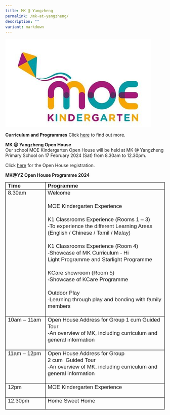 ```yaml
---
title: MK @ Yangzheng
permalink: /mk-at-yangzheng/
description: ""
variant: markdown
---
```

[![MOE Kindergarten](/images/MOE%20Kindergarten.jpeg)](https://www.moe.gov.sg/preschool/moe-kindergarten)

 
**Curriculum and Programmes**
Click&nbsp;[here](https://www.moe.gov.sg/preschool/moe-kindergarten)&nbsp;to find out more.

**MK @ Yangzheng Open House**  
Our school MOE Kindergarten Open House will be held at MK @ Yangzheng Primary School on 17 February 2024 (Sat) from 8.30am to 12.30pm.

Click&nbsp;[here](https://form.gov.sg/654c2c4128c6d00011d38319)&nbsp;for the Open House registration.

**MK@YZ Open House&nbsp;Programme&nbsp;2024**

<table style="font-family: &quot;Times New Roman&quot;; letter-spacing: normal; orphans: 2; text-transform: none; widows: 2; word-spacing: 0px; -webkit-text-stroke-width: 0px; text-decoration-thickness: initial; text-decoration-style: initial; text-decoration-color: initial; border-collapse: collapse; border: none;" cellpadding="0" cellspacing="0" border="1" class="MsoTableGrid"><tbody><tr><td style="width: 103.25pt; border: 1pt solid windowtext; padding: 0in 5.4pt;" valign="top" width="138"><p style="margin: 0in; font-size: 11pt; font-family: Calibri, sans-serif;" class="MsoNoSpacing"><b><span style="font-size: 13pt;" lang="EN-SG">Time</span></b></p></td><td style="width: 364.25pt; border-top: 1pt solid windowtext; border-right: 1pt solid windowtext; border-bottom: 1pt solid windowtext; border-image: initial; border-left: none; padding: 0in 5.4pt;" valign="top" width="486"><p style="margin: 0in; font-size: 11pt; font-family: Calibri, sans-serif;" class="MsoNoSpacing"><b><span style="font-size: 13pt;" lang="EN-SG">Programme</span></b></p></td></tr><tr><td style="width: 103.25pt; border-right: 1pt solid windowtext; border-bottom: 1pt solid windowtext; border-left: 1pt solid windowtext; border-image: initial; border-top: none; padding: 0in 5.4pt;" valign="top" width="138"><p style="margin: 0in; font-size: 11pt; font-family: Calibri, sans-serif;" class="MsoNoSpacing"><span style="font-size: 13pt;" lang="EN-SG">8.30am</span></p></td><td style="width: 364.25pt; border-top: none; border-left: none; border-bottom: 1pt solid windowtext; border-right: 1pt solid windowtext; padding: 0in 5.4pt;" valign="top" width="486"><p style="margin: 0in; font-size: 11pt; font-family: Calibri, sans-serif; line-height: normal;" class="MsoNormal"><span style="font-size: 13pt;">Welcome</span></p><p style="margin: 0in; font-size: 11pt; font-family: Calibri, sans-serif; line-height: normal;" class="MsoNormal"><span style="font-size: 13pt;">&nbsp;</span></p><p style="margin: 0in; font-size: 11pt; font-family: Calibri, sans-serif; line-height: normal;" class="MsoNormal"><span style="font-size: 13pt;">MOE Kindergarten Experience</span></p><p style="margin: 0in; font-size: 11pt; font-family: Calibri, sans-serif; line-height: normal;" class="MsoNormal"><span style="font-size: 13pt;" lang="EN-SG">&nbsp;</span></p><p style="margin: 0in; font-size: 11pt; font-family: Calibri, sans-serif; line-height: normal;" class="MsoNormal"><span style="font-size: 13pt;">K1 Classrooms Experience (Rooms 1 – 3)</span></p><p style="margin: 0in; font-size: 11pt; font-family: Calibri, sans-serif; line-height: normal;" class="MsoNormal"><span style="font-size: 13pt;">-To experience the different Learning Areas (English / Chinese / Tamil / Malay)</span></p><p style="margin: 0in; font-size: 11pt; font-family: Calibri, sans-serif; line-height: normal;" class="MsoNormal"><span style="font-size: 13pt;">&nbsp;</span></p><p style="margin: 0in; font-size: 11pt; font-family: Calibri, sans-serif; line-height: normal;" class="MsoNormal"><span style="font-size: 13pt;">K1 Classrooms Experience (Room 4)</span></p><p style="margin: 0in; font-size: 11pt; font-family: Calibri, sans-serif; line-height: normal;" class="MsoNormal"><span style="font-size: 13pt;">-Showcase of MK Curriculum - Hi Light<span>&nbsp;</span><span class="SpellE">Programme</span><span>&nbsp;</span>and Starlight<span>&nbsp;</span><span class="SpellE">Programme</span></span></p><p style="margin: 0in; font-size: 11pt; font-family: Calibri, sans-serif; line-height: normal;" class="MsoNormal"><span style="font-size: 13pt;">&nbsp;</span></p><p style="margin: 0in; font-size: 11pt; font-family: Calibri, sans-serif; line-height: normal;" class="MsoNormal"><span class="SpellE"><span style="font-size: 13pt;">KCare</span></span><span style="font-size: 13pt;"><span>&nbsp;</span>showroom (Room 5)</span></p><p style="margin: 0in; font-size: 11pt; font-family: Calibri, sans-serif; line-height: normal;" class="MsoNormal"><span style="font-size: 13pt;">-Showcase of<span>&nbsp;</span><span class="SpellE">KCare</span><span>&nbsp;</span><span class="SpellE">Programme</span></span></p><p style="margin: 0in; font-size: 11pt; font-family: Calibri, sans-serif; line-height: normal;" class="MsoNormal"><span style="font-size: 13pt;">&nbsp;</span></p><p style="margin: 0in; font-size: 11pt; font-family: Calibri, sans-serif; line-height: normal;" class="MsoNormal"><span style="font-size: 13pt;">Outdoor Play</span></p><p style="margin: 0in; font-size: 11pt; font-family: Calibri, sans-serif; line-height: normal;" class="MsoNormal"><span style="font-size: 13pt;">-Learning through play and bonding with family members</span></p><p style="margin: 0in; font-size: 11pt; font-family: Calibri, sans-serif; line-height: normal;" class="MsoNormal"><span style="font-size: 13pt;">&nbsp;</span></p></td></tr><tr><td style="width: 103.25pt; border-right: 1pt solid windowtext; border-bottom: 1pt solid windowtext; border-left: 1pt solid windowtext; border-image: initial; border-top: none; padding: 0in 5.4pt;" valign="top" width="138"><p style="margin: 0in; font-size: 11pt; font-family: Calibri, sans-serif;" class="MsoNoSpacing"><span style="font-size: 13pt;" lang="EN-SG">10am – 11am</span></p></td><td style="width: 364.25pt; border-top: none; border-left: none; border-bottom: 1pt solid windowtext; border-right: 1pt solid windowtext; padding: 0in 5.4pt;" valign="top" width="486"><p style="margin: 0in; font-size: 11pt; font-family: Calibri, sans-serif; line-height: normal;" class="MsoNormal"><span style="font-size: 13pt;">Open House Address for Group 1 cum Guided Tour</span></p><p style="margin: 0in; font-size: 11pt; font-family: Calibri, sans-serif; line-height: normal;" class="MsoNormal"><span style="font-size: 13pt;">-An overview of MK, including curriculum and general information</span></p><p style="margin: 0in; font-size: 11pt; font-family: Calibri, sans-serif; line-height: normal;" class="MsoNormal"><span style="font-size: 13pt;" lang="EN-SG">&nbsp;</span></p></td></tr><tr><td style="width: 103.25pt; border-right: 1pt solid windowtext; border-bottom: 1pt solid windowtext; border-left: 1pt solid windowtext; border-image: initial; border-top: none; padding: 0in 5.4pt;" valign="top" width="138"><p style="margin: 0in; font-size: 11pt; font-family: Calibri, sans-serif;" class="MsoNoSpacing"><span style="font-size: 13pt;" lang="EN-SG">11am – 12pm</span></p></td><td style="width: 364.25pt; border-top: none; border-left: none; border-bottom: 1pt solid windowtext; border-right: 1pt solid windowtext; padding: 0in 5.4pt;" valign="top" width="486"><p style="margin: 0in; font-size: 11pt; font-family: Calibri, sans-serif; line-height: normal;" class="MsoNormal"><span style="font-size: 13pt;">Open House Address for Group 2<span>&nbsp;</span><span class="GramE">cum<span>&nbsp;<span>&nbsp;</span></span>Guided</span><span>&nbsp;</span>Tour</span></p><p style="margin: 0in; font-size: 11pt; font-family: Calibri, sans-serif; line-height: normal;" class="MsoNormal"><span style="font-size: 13pt;">-An overview of MK, including curriculum and general information</span></p><p style="margin: 0in; font-size: 11pt; font-family: Calibri, sans-serif; line-height: normal;" class="MsoNormal"><span style="font-size: 13pt;">&nbsp;</span></p></td></tr><tr><td style="width: 103.25pt; border-right: 1pt solid windowtext; border-bottom: 1pt solid windowtext; border-left: 1pt solid windowtext; border-image: initial; border-top: none; padding: 0in 5.4pt;" valign="top" width="138"><p style="margin: 0in; font-size: 11pt; font-family: Calibri, sans-serif;" class="MsoNoSpacing"><span style="font-size: 13pt;" lang="EN-SG">12pm</span></p></td><td style="width: 364.25pt; border-top: none; border-left: none; border-bottom: 1pt solid windowtext; border-right: 1pt solid windowtext; padding: 0in 5.4pt;" valign="top" width="486"><p style="margin: 0in; font-size: 11pt; font-family: Calibri, sans-serif; line-height: normal;" class="MsoNormal"><span style="font-size: 13pt;">MOE Kindergarten Experience</span></p><p style="margin: 0in; font-size: 11pt; font-family: Calibri, sans-serif; line-height: normal;" class="MsoNormal"><span style="font-size: 13pt;">&nbsp;</span></p></td></tr><tr><td style="width: 103.25pt; border-right: 1pt solid windowtext; border-bottom: 1pt solid windowtext; border-left: 1pt solid windowtext; border-image: initial; border-top: none; padding: 0in 5.4pt;" valign="top" width="138"><p style="margin: 0in; font-size: 11pt; font-family: Calibri, sans-serif;" class="MsoNoSpacing"><span style="font-size: 13pt;" lang="EN-SG">12.30pm</span></p></td><td style="width: 364.25pt; border-top: none; border-left: none; border-bottom: 1pt solid windowtext; border-right: 1pt solid windowtext; padding: 0in 5.4pt;" valign="top" width="486"><p style="margin: 0in; font-size: 11pt; font-family: Calibri, sans-serif; line-height: normal;" class="MsoNormal"><span style="font-size: 13pt;">Home Sweet Home</span></p><p style="margin: 0in; font-size: 11pt; font-family: Calibri, sans-serif; line-height: normal;" class="MsoNormal"><span>&nbsp;</span></p></td></tr></tbody></table>